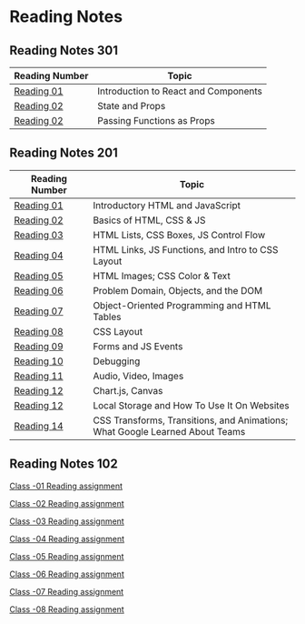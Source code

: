 # Reading Notes

## Reading Notes 301

|Reading Number|Topic|
|---|---|
|[Reading 01](Reading-3-01.md)|Introduction to React and Components|
|[Reading 02](Reading-3-02.md)|State and Props|
|[Reading 02](Reading-3-03.md)|Passing Functions as Props|

## Reading Notes 201

|Reading Number|Topic|
|---|---|
|[Reading 01](Reading-2-01.md)|Introductory HTML and JavaScript|
|[Reading 02](Reading-2-02.md)|Basics of HTML, CSS & JS|
|[Reading 03](Reading-2-03.md)|HTML Lists, CSS Boxes, JS Control Flow|
|[Reading 04](Reading-2-04.md)|HTML Links, JS Functions, and Intro to CSS Layout|
|[Reading 05](Reading-2-05.md)|HTML Images; CSS Color & Text|
|[Reading 06](Reading-2-06.md)|Problem Domain, Objects, and the DOM|
|[Reading 07](Reading-2-07.md)|Object-Oriented Programming and HTML Tables|
|[Reading 08](Reading-2-08.md)|CSS Layout|
|[Reading 09](Reading-2-09.md)|Forms and JS Events|
|[Reading 10](Reading-2-12.md)|Debugging|
|[Reading 11](Reading-2-11.md)|Audio, Video, Images|
|[Reading 12](Reading-2-12.md)|Chart.js, Canvas|
|[Reading 12](Reading-2-13.md)|Local Storage and How To Use It On Websites|
|[Reading 14](Reading-2-14.md)|CSS Transforms, Transitions, and Animations; <br>What Google Learned About Teams|

## Reading Notes 102

[Class -01 Reading assignment](Reading-1-01.md)

[Class -02 Reading assignment](Reading-1-02.md)

[Class -03 Reading assignment](Reading-1-03.md)

[Class -04 Reading assignment](Reading-1-04.md)

[Class -05 Reading assignment](Reading-1-05.md)

[Class -06 Reading assignment](Reading-1-06.md)

[Class -07 Reading assignment](Reading-1-07.md)

[Class -08 Reading assignment](Reading-1-08.md)
